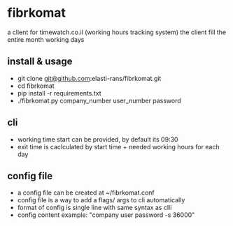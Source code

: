# fibrkomat

a client for timewatch.co.il (working hours tracking system)
the client fill the entire month working days

## install & usage
- git clone git@github.com:elasti-rans/fibrkomat.git
- cd fibrkomat
- pip install -r requirements.txt
- ./fibrkomat.py company_number user_number password

## cli
- working time start can be provided, by default its 09:30
- exit time is caclculated by start time + needed working hours for each day

## config file
- a config file can be created at ~/fibrkomat.conf
- config file is a way to add a flags/ args to cli automatically
- format of config is single line with same syntax as clli
- config content example: "company user password -s 36000"

